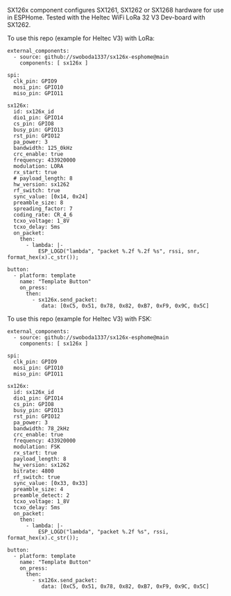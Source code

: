 SX126x component configures SX1261, SX1262 or SX1268 hardware for use in ESPHome. Tested with the Heltec WiFi LoRa 32 V3 Dev-board with SX1262.

To use this repo (example for Heltec V3) with LoRa:

	external_components:
	  - source: github://swoboda1337/sx126x-esphome@main
	    components: [ sx126x ]

	spi:
	  clk_pin: GPIO9
	  mosi_pin: GPIO10
	  miso_pin: GPIO11

	sx126x:
	  id: sx126x_id
	  dio1_pin: GPIO14
	  cs_pin: GPIO8
	  busy_pin: GPIO13
	  rst_pin: GPIO12
	  pa_power: 3
	  bandwidth: 125_0kHz
	  crc_enable: true
	  frequency: 433920000
	  modulation: LORA
	  rx_start: true
	  # payload_length: 8
	  hw_version: sx1262
	  rf_switch: true
	  sync_value: [0x14, 0x24]
	  preamble_size: 8
	  spreading_factor: 7
	  coding_rate: CR_4_6
	  tcxo_voltage: 1_8V
	  tcxo_delay: 5ms
	  on_packet:
	    then:
	      - lambda: |-
	          ESP_LOGD("lambda", "packet %.2f %.2f %s", rssi, snr, format_hex(x).c_str());

	button:
	  - platform: template
	    name: "Template Button"
	    on_press:
	      then:
	        - sx126x.send_packet:
	           data: [0xC5, 0x51, 0x78, 0x82, 0xB7, 0xF9, 0x9C, 0x5C]

To use this repo (example for Heltec V3) with FSK:

	external_components:
	  - source: github://swoboda1337/sx126x-esphome@main
	    components: [ sx126x ]

	spi:
	  clk_pin: GPIO9
	  mosi_pin: GPIO10
	  miso_pin: GPIO11

	sx126x:
	  id: sx126x_id
	  dio1_pin: GPIO14
	  cs_pin: GPIO8
	  busy_pin: GPIO13
	  rst_pin: GPIO12
	  pa_power: 3
	  bandwidth: 78_2kHz
	  crc_enable: true
	  frequency: 433920000
	  modulation: FSK
	  rx_start: true
	  payload_length: 8
	  hw_version: sx1262
	  bitrate: 4800
	  rf_switch: true
	  sync_value: [0x33, 0x33]
	  preamble_size: 4
	  preamble_detect: 2
	  tcxo_voltage: 1_8V
	  tcxo_delay: 5ms
	  on_packet:
	    then:
	      - lambda: |-
	          ESP_LOGD("lambda", "packet %.2f %s", rssi, format_hex(x).c_str());

	button:
	  - platform: template
	    name: "Template Button"
	    on_press:
	      then:
	        - sx126x.send_packet:
	           data: [0xC5, 0x51, 0x78, 0x82, 0xB7, 0xF9, 0x9C, 0x5C]
